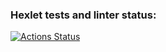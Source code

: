 ### Hexlet tests and linter status:
[![Actions Status](https://github.com/Saimon398/fullstack-javascript-project-4/workflows/hexlet-check/badge.svg)](https://github.com/Saimon398/fullstack-javascript-project-4/actions)